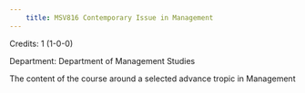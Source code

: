 ```yaml
---
    title: MSV816 Contemporary Issue in Management
---
```

Credits: 1 (1-0-0)

Department: Department of Management Studies

The content of the course around a selected advance tropic in Management